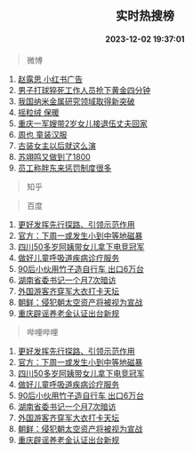 <div align="center"><h2>实时热搜榜</h2><h4>2023-12-02 19:37:01</h4></div>

> 微博  

1. [赵露思 小红书广告](https://s.weibo.com/weibo?q=%E8%B5%B5%E9%9C%B2%E6%80%9D%20%E5%B0%8F%E7%BA%A2%E4%B9%A6%E5%B9%BF%E5%91%8A&t=31&band_rank=1&Refer=top)<br />
2. [男子打球猝死工作人员抢下黄金四分钟](https://s.weibo.com/weibo?q=%23%E7%94%B7%E5%AD%90%E6%89%93%E7%90%83%E7%8C%9D%E6%AD%BB%E5%B7%A5%E4%BD%9C%E4%BA%BA%E5%91%98%E6%8A%A2%E4%B8%8B%E9%BB%84%E9%87%91%E5%9B%9B%E5%88%86%E9%92%9F%23&t=31&band_rank=2&Refer=top)<br />
3. [我国纳米金属研究领域取得新突破](https://s.weibo.com/weibo?q=%23%E6%88%91%E5%9B%BD%E7%BA%B3%E7%B1%B3%E9%87%91%E5%B1%9E%E7%A0%94%E7%A9%B6%E9%A2%86%E5%9F%9F%E5%8F%96%E5%BE%97%E6%96%B0%E7%AA%81%E7%A0%B4%23&t=31&band_rank=3&Refer=top)<br />
4. [摇粒绒 保暖](https://s.weibo.com/weibo?q=%E6%91%87%E7%B2%92%E7%BB%92%20%E4%BF%9D%E6%9A%96&t=31&band_rank=4&Refer=top)<br />
5. [重庆一军嫂带2岁女儿接退伍丈夫回家](https://s.weibo.com/weibo?q=%23%E9%87%8D%E5%BA%86%E4%B8%80%E5%86%9B%E5%AB%82%E5%B8%A62%E5%B2%81%E5%A5%B3%E5%84%BF%E6%8E%A5%E9%80%80%E4%BC%8D%E4%B8%88%E5%A4%AB%E5%9B%9E%E5%AE%B6%23&t=31&band_rank=5&Refer=top)<br />
6. [周也 童装汉服](https://s.weibo.com/weibo?q=%E5%91%A8%E4%B9%9F%20%E7%AB%A5%E8%A3%85%E6%B1%89%E6%9C%8D&t=31&band_rank=6&Refer=top)<br />
7. [古装女主以后就这么演](https://s.weibo.com/weibo?q=%E5%8F%A4%E8%A3%85%E5%A5%B3%E4%B8%BB%E4%BB%A5%E5%90%8E%E5%B0%B1%E8%BF%99%E4%B9%88%E6%BC%94&t=31&band_rank=7&Refer=top)<br />
8. [苏翊鸣又做到了1800](https://s.weibo.com/weibo?q=%23%E8%8B%8F%E7%BF%8A%E9%B8%A3%E5%8F%88%E5%81%9A%E5%88%B0%E4%BA%861800%23&t=31&band_rank=8&Refer=top)<br />
9. [员工称胖东来惩罚制度很多](https://s.weibo.com/weibo?q=%23%E5%91%98%E5%B7%A5%E7%A7%B0%E8%83%96%E4%B8%9C%E6%9D%A5%E6%83%A9%E7%BD%9A%E5%88%B6%E5%BA%A6%E5%BE%88%E5%A4%9A%23&t=31&band_rank=9&Refer=top)<br />

> 知乎  


> 百度  

1. [更好发挥先行探路、引领示范作用](https://www.baidu.com/s?wd=%E6%9B%B4%E5%A5%BD%E5%8F%91%E6%8C%A5%E5%85%88%E8%A1%8C%E6%8E%A2%E8%B7%AF%E3%80%81%E5%BC%95%E9%A2%86%E7%A4%BA%E8%8C%83%E4%BD%9C%E7%94%A8&sa=fyb_news&rsv_dl=fyb_news)<br />
2. [官方：下周一或发生小到中等地磁暴](https://www.baidu.com/s?wd=%E5%AE%98%E6%96%B9%EF%BC%9A%E4%B8%8B%E5%91%A8%E4%B8%80%E6%88%96%E5%8F%91%E7%94%9F%E5%B0%8F%E5%88%B0%E4%B8%AD%E7%AD%89%E5%9C%B0%E7%A3%81%E6%9A%B4&sa=fyb_news&rsv_dl=fyb_news)<br />
3. [四川50多岁阿姨带女儿拿下电竞冠军](https://www.baidu.com/s?wd=%E5%9B%9B%E5%B7%9D50%E5%A4%9A%E5%B2%81%E9%98%BF%E5%A7%A8%E5%B8%A6%E5%A5%B3%E5%84%BF%E6%8B%BF%E4%B8%8B%E7%94%B5%E7%AB%9E%E5%86%A0%E5%86%9B&sa=fyb_news&rsv_dl=fyb_news)<br />
4. [做好儿童呼吸道疾病诊疗服务](https://www.baidu.com/s?wd=%E5%81%9A%E5%A5%BD%E5%84%BF%E7%AB%A5%E5%91%BC%E5%90%B8%E9%81%93%E7%96%BE%E7%97%85%E8%AF%8A%E7%96%97%E6%9C%8D%E5%8A%A1&sa=fyb_news&rsv_dl=fyb_news)<br />
5. [90后小伙用竹子造自行车 出口6万台](https://www.baidu.com/s?wd=90%E5%90%8E%E5%B0%8F%E4%BC%99%E7%94%A8%E7%AB%B9%E5%AD%90%E9%80%A0%E8%87%AA%E8%A1%8C%E8%BD%A6+%E5%87%BA%E5%8F%A36%E4%B8%87%E5%8F%B0&sa=fyb_news&rsv_dl=fyb_news)<br />
6. [湖南省委书记一个月7次暗访](https://www.baidu.com/s?wd=%E6%B9%96%E5%8D%97%E7%9C%81%E5%A7%94%E4%B9%A6%E8%AE%B0%E4%B8%80%E4%B8%AA%E6%9C%887%E6%AC%A1%E6%9A%97%E8%AE%BF&sa=fyb_news&rsv_dl=fyb_news)<br />
7. [外国游客齐穿军大衣打卡天坛](https://www.baidu.com/s?wd=%E5%A4%96%E5%9B%BD%E6%B8%B8%E5%AE%A2%E9%BD%90%E7%A9%BF%E5%86%9B%E5%A4%A7%E8%A1%A3%E6%89%93%E5%8D%A1%E5%A4%A9%E5%9D%9B&sa=fyb_news&rsv_dl=fyb_news)<br />
8. [朝鲜：侵犯朝太空资产将被视为宣战](https://www.baidu.com/s?wd=%E6%9C%9D%E9%B2%9C%EF%BC%9A%E4%BE%B5%E7%8A%AF%E6%9C%9D%E5%A4%AA%E7%A9%BA%E8%B5%84%E4%BA%A7%E5%B0%86%E8%A2%AB%E8%A7%86%E4%B8%BA%E5%AE%A3%E6%88%98&sa=fyb_news&rsv_dl=fyb_news)<br />
9. [重庆辟谣养老金认证出台新规](https://www.baidu.com/s?wd=%E9%87%8D%E5%BA%86%E8%BE%9F%E8%B0%A3%E5%85%BB%E8%80%81%E9%87%91%E8%AE%A4%E8%AF%81%E5%87%BA%E5%8F%B0%E6%96%B0%E8%A7%84&sa=fyb_news&rsv_dl=fyb_news)<br />

> 哔哩哔哩  

1. [更好发挥先行探路、引领示范作用](https://www.baidu.com/s?wd=%E6%9B%B4%E5%A5%BD%E5%8F%91%E6%8C%A5%E5%85%88%E8%A1%8C%E6%8E%A2%E8%B7%AF%E3%80%81%E5%BC%95%E9%A2%86%E7%A4%BA%E8%8C%83%E4%BD%9C%E7%94%A8&sa=fyb_news&rsv_dl=fyb_news)<br />
2. [官方：下周一或发生小到中等地磁暴](https://www.baidu.com/s?wd=%E5%AE%98%E6%96%B9%EF%BC%9A%E4%B8%8B%E5%91%A8%E4%B8%80%E6%88%96%E5%8F%91%E7%94%9F%E5%B0%8F%E5%88%B0%E4%B8%AD%E7%AD%89%E5%9C%B0%E7%A3%81%E6%9A%B4&sa=fyb_news&rsv_dl=fyb_news)<br />
3. [四川50多岁阿姨带女儿拿下电竞冠军](https://www.baidu.com/s?wd=%E5%9B%9B%E5%B7%9D50%E5%A4%9A%E5%B2%81%E9%98%BF%E5%A7%A8%E5%B8%A6%E5%A5%B3%E5%84%BF%E6%8B%BF%E4%B8%8B%E7%94%B5%E7%AB%9E%E5%86%A0%E5%86%9B&sa=fyb_news&rsv_dl=fyb_news)<br />
4. [做好儿童呼吸道疾病诊疗服务](https://www.baidu.com/s?wd=%E5%81%9A%E5%A5%BD%E5%84%BF%E7%AB%A5%E5%91%BC%E5%90%B8%E9%81%93%E7%96%BE%E7%97%85%E8%AF%8A%E7%96%97%E6%9C%8D%E5%8A%A1&sa=fyb_news&rsv_dl=fyb_news)<br />
5. [90后小伙用竹子造自行车 出口6万台](https://www.baidu.com/s?wd=90%E5%90%8E%E5%B0%8F%E4%BC%99%E7%94%A8%E7%AB%B9%E5%AD%90%E9%80%A0%E8%87%AA%E8%A1%8C%E8%BD%A6+%E5%87%BA%E5%8F%A36%E4%B8%87%E5%8F%B0&sa=fyb_news&rsv_dl=fyb_news)<br />
6. [湖南省委书记一个月7次暗访](https://www.baidu.com/s?wd=%E6%B9%96%E5%8D%97%E7%9C%81%E5%A7%94%E4%B9%A6%E8%AE%B0%E4%B8%80%E4%B8%AA%E6%9C%887%E6%AC%A1%E6%9A%97%E8%AE%BF&sa=fyb_news&rsv_dl=fyb_news)<br />
7. [外国游客齐穿军大衣打卡天坛](https://www.baidu.com/s?wd=%E5%A4%96%E5%9B%BD%E6%B8%B8%E5%AE%A2%E9%BD%90%E7%A9%BF%E5%86%9B%E5%A4%A7%E8%A1%A3%E6%89%93%E5%8D%A1%E5%A4%A9%E5%9D%9B&sa=fyb_news&rsv_dl=fyb_news)<br />
8. [朝鲜：侵犯朝太空资产将被视为宣战](https://www.baidu.com/s?wd=%E6%9C%9D%E9%B2%9C%EF%BC%9A%E4%BE%B5%E7%8A%AF%E6%9C%9D%E5%A4%AA%E7%A9%BA%E8%B5%84%E4%BA%A7%E5%B0%86%E8%A2%AB%E8%A7%86%E4%B8%BA%E5%AE%A3%E6%88%98&sa=fyb_news&rsv_dl=fyb_news)<br />
9. [重庆辟谣养老金认证出台新规](https://www.baidu.com/s?wd=%E9%87%8D%E5%BA%86%E8%BE%9F%E8%B0%A3%E5%85%BB%E8%80%81%E9%87%91%E8%AE%A4%E8%AF%81%E5%87%BA%E5%8F%B0%E6%96%B0%E8%A7%84&sa=fyb_news&rsv_dl=fyb_news)<br />
